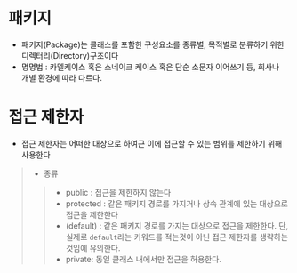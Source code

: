 # 패키지
* 패키지(Package)는 클래스를 포함한 구성요소를 종류별, 목적별로 분류하기 위한 디렉터리(Directory)구조이다
* 명명법 : 카멜케이스 혹은 스네이크 케이스 혹은 단순 소문자 이어쓰기 등, 회사나 개별 환경에 따라 다르다.

# 접근 제한자
* 접근 제한자는 어떠한 대상으로 하여근 이에 접근할 수 있는 범위를 제한하기 위해 사용한다
>* 종류
>>* public : 접근을 제한하지 않는다
>>* protected : 같은 패키지 경로를 가지거나 상속 관계에 있는 대상으로 접근을 제한한다
>>* (default) : 같은 패키지 경로를 가지는 대상으로 접근을 제한한다. 단, 실제로 `default`라는 키워드를 적는것이 아닌 접근 제한자를 생략하는 것임에 유의한다.
>>* private: 동일 클래스 내에서만 접근을 허용한다.
